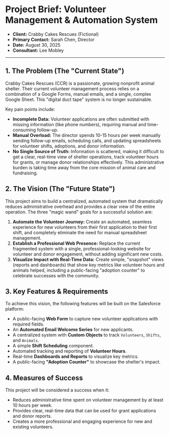 # Project Brief: Volunteer Management & Automation System

* **Client:** Crabby Cakes Rescues (Fictional)
* **Primary Contact:** Sarah Chen, Director
* **Date:** August 30, 2025
* **Consultant:** Lee Mobley

---
## 1. The Problem (The "Current State")

Crabby Cakes Rescues (CCR) is a passionate, growing nonprofit animal shelter. Their current volunteer management process relies on a combination of a Google Forms, manual emails, and a single, complex Google Sheet. This "digital duct tape" system is no longer sustainable.

Key pain points include:
* **Incomplete Data:** Volunteer applications are often submitted with missing information (like phone numbers), requiring manual and time-consuming follow-up.
* **Manual Overload:** The director spends 10-15 hours per week manually sending follow-up emails, scheduling calls, and updating spreadsheets for volunteer shifts, adoptions, and donor information.
* **No Single Source of Truth:** Information is scattered, making it difficult to get a clear, real-time view of shelter operations, track volunteer hours for grants, or manage donor relationships effectively. This administrative burden is taking time away from the core mission of animal care and fundraising.

## 2. The Vision (The "Future State")

This project aims to build a centralized, automated system that dramatically reduces administrative overhead and provides a clear view of the entire operation. The three "magic wand" goals for a successful solution are:

1.  **Automate the Volunteer Journey:** Create an automated, seamless experience for new volunteers from their first application to their first shift, and completely eliminate the need for manual spreadsheet management.
2.  **Establish a Professional Web Presence:** Replace the current fragmented system with a single, professional-looking website for volunteer and donor engagement, without adding significant new costs.
3.  **Visualize Impact with Real-Time Data:** Create simple, "snapshot" views (reports and dashboards) that show key metrics like volunteer hours and animals helped, including a public-facing "adoption counter" to celebrate successes with the community.

## 3. Key Features & Requirements

To achieve this vision, the following features will be built on the Salesforce platform:

* A public-facing **Web Form** to capture new volunteer applications with required fields.
* An **Automated Email Welcome Series** for new applicants.
* A centralized system with **Custom Objects** to track `Volunteers`, `Shifts`, and `Animals`.
* A simple **Shift Scheduling** component.
* Automated tracking and reporting of **Volunteer Hours**.
* Real-time **Dashboards and Reports** to visualize key metrics.
* A public-facing **"Adoption Counter"** to showcase the shelter's impact.

## 4. Measures of Success

This project will be considered a success when it:
* Reduces administrative time spent on volunteer management by at least 10 hours per week.
* Provides clear, real-time data that can be used for grant applications and donor reports.
* Creates a more professional and engaging experience for new and existing volunteers.
